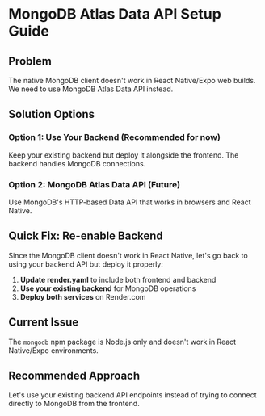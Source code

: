 # MongoDB Atlas Data API Setup Guide

## Problem
The native MongoDB client doesn't work in React Native/Expo web builds. We need to use MongoDB Atlas Data API instead.

## Solution Options

### Option 1: Use Your Backend (Recommended for now)
Keep your existing backend but deploy it alongside the frontend. The backend handles MongoDB connections.

### Option 2: MongoDB Atlas Data API (Future)
Use MongoDB's HTTP-based Data API that works in browsers and React Native.

## Quick Fix: Re-enable Backend

Since the MongoDB client doesn't work in React Native, let's go back to using your backend API but deploy it properly:

1. **Update render.yaml** to include both frontend and backend
2. **Use your existing backend** for MongoDB operations
3. **Deploy both services** on Render.com

## Current Issue
The `mongodb` npm package is Node.js only and doesn't work in React Native/Expo environments.

## Recommended Approach
Let's use your existing backend API endpoints instead of trying to connect directly to MongoDB from the frontend.
